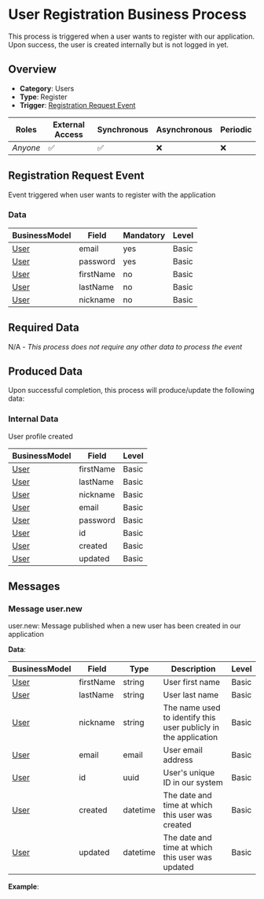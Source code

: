 # User Registration Business Process
This process is triggered when a user wants to register with our application. Upon success, the user is created internally but is not logged in yet.

## Overview
 - **Category**: Users
 - **Type**: Register
 - **Trigger**: [Registration Request Event](#registrationrequestevent)

| Roles | External Access | Synchronous | Asynchronous | Periodic |
| ----- | --------------- | ----------- | ------------ | -------- |
| *Anyone* | :white_check_mark: | :white_check_mark: | :x: | :x:

## Registration Request Event
Event triggered when user wants to register with the application
### Data
    
| BusinessModel | Field | Mandatory | Level |
| ------------- | ----- | --------- | ----- |
| [User](../DataModel/Overview.md#user) | email | yes | Basic |
| [User](../DataModel/Overview.md#user) | password | yes | Basic |
| [User](../DataModel/Overview.md#user) | firstName | no | Basic |
| [User](../DataModel/Overview.md#user) | lastName | no | Basic |
| [User](../DataModel/Overview.md#user) | nickname | no | Basic |

## Required Data
N/A - *This process does not require any other data to process the event*

## Produced Data
Upon successful completion, this process will produce/update the following data:

### Internal Data
User profile created

| BusinessModel | Field | Level |
| ------------- | ----- | ----- |
| [User](../DataModel/Overview.md#user) | firstName | Basic |
| [User](../DataModel/Overview.md#user) | lastName | Basic |
| [User](../DataModel/Overview.md#user) | nickname | Basic |
| [User](../DataModel/Overview.md#user) | email | Basic |
| [User](../DataModel/Overview.md#user) | password | Basic |
| [User](../DataModel/Overview.md#user) | id | Basic |
| [User](../DataModel/Overview.md#user) | created | Basic |
| [User](../DataModel/Overview.md#user) | updated | Basic |


## Messages
### Message user.new
user.new: Message published when a new user has been created in our application

**Data**:

| BusinessModel | Field | Type | Description | Level |
| ------------- | ----- | ---- | ----------- | ------|
| [User](../DataModel/Overview.md#user) | firstName | string | User first name | Basic |
| [User](../DataModel/Overview.md#user) | lastName | string | User last name | Basic |
| [User](../DataModel/Overview.md#user) | nickname | string | The name used to identify this user publicly in the application | Basic |
| [User](../DataModel/Overview.md#user) | email | email | User email address | Basic |
| [User](../DataModel/Overview.md#user) | id | uuid | User&#039;s unique ID in our system | Basic |
| [User](../DataModel/Overview.md#user) | created | datetime | The date and time at which this user was created | Basic |
| [User](../DataModel/Overview.md#user) | updated | datetime | The date and time at which this user was updated | Basic |

**Example**:
